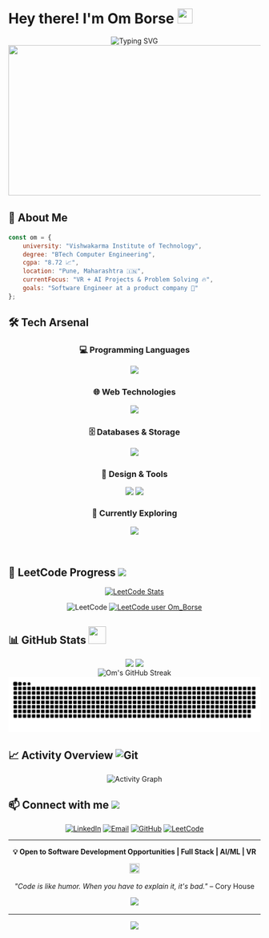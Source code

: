 # Hey there! I'm Om Borse <img src="https://raw.githubusercontent.com/MartinHeinz/MartinHeinz/master/wave.gif" width="30px" height="30px" />

<div align="center">
  <img src="https://readme-typing-svg.herokuapp.com?font=Fira+Code&pause=1000&color=58A6FF&center=true&vCenter=true&width=500&lines=BTech+Computer+Engineering;Full+Stack+Developer+%F0%9F%9A%80;Problem+Solver+%F0%9F%A7%A9" alt="Typing SVG" />
</div>

<div align="center">
  <img src="https://media.giphy.com/media/dWesBcTLavkZuG35MI/giphy.gif" width="600" height="300"/>
</div>

## 🚀 About Me
```javascript
const om = {
    university: "Vishwakarma Institute of Technology",
    degree: "BTech Computer Engineering",
    cgpa: "8.72 📈",
    location: "Pune, Maharashtra 🇮🇳",
    currentFocus: "VR + AI Projects & Problem Solving 🔥",
    goals: "Software Engineer at a product company 💼"
};
```

## 🛠️ Tech Arsenal
<div align="center">

### 💻 Programming Languages
<p align="center">
  <img src="https://skillicons.dev/icons?i=java,python,c,js" />
</p>

### 🌐 Web Technologies
<p align="center">
  <img src="https://skillicons.dev/icons?i=html,css,nodejs,bootstrap,tailwind,flask" />
</p>

### 🗄️ Databases & Storage
<p align="center">
  <img src="https://skillicons.dev/icons?i=mysql,mongodb" />
</p>

### 🎨 Design & Tools
<p align="center">
  <img src="https://skillicons.dev/icons?i=figma,git" />
  <img src="https://img.shields.io/badge/Canva-%2300C4CC.svg?style=for-the-badge&logo=Canva&logoColor=white" />
</p>

### 🧠 Currently Exploring
<p align="center">
  <img src="https://skillicons.dev/icons?i=unreal,tensorflow,aws" />
</p>

<br/>
</div>

## 🧩 LeetCode Progress <img src="https://media.giphy.com/media/WUlplcMpOCEmTGBtBW/giphy.gif" width="30">

<div align="center">
  
[![LeetCode Stats](https://leetcard.jacoblin.cool/Om_Borse?theme=dark&font=Fira%20Code&ext=heatmap)](https://leetcode.com/u/Om_Borse/)

</div>

<div align="center">
  
![LeetCode](https://img.shields.io/badge/LeetCode-000000?style=for-the-badge&logo=LeetCode&logoColor=#d16c06)
[![LeetCode user Om_Borse](https://img.shields.io/badge/dynamic/json?style=for-the-badge&labelColor=black&color=%23ffa116&label=Problems%20Solved&query=solved&url=https%3A%2F%2Fleetcode-badge.vercel.app%2Fapi%2Fusers%2FOm_Borse&logo=leetcode&logoColor=yellow)](https://leetcode.com/u/Om_Borse/)

</div>

## 📊 GitHub Stats <img src="https://media.giphy.com/media/iY8CRBdQXODJSCERIr/giphy.gif" width="35" height="35">

<div align="center">
  <img height="180em" src="https://github-readme-stats.vercel.app/api?username=Om-Borse26&show_icons=true&theme=tokyonight&include_all_commits=true&count_private=true&hide_border=true"/>
  <img height="180em" src="https://github-readme-stats.vercel.app/api/top-langs/?username=Om-Borse26&layout=compact&langs_count=8&theme=tokyonight&hide_border=true"/>
</div>

<div align="center">
  <img src="https://github-readme-streak-stats.herokuapp.com?user=Om-Borse26&theme=tokyonight&hide_border=true" alt="Om's GitHub Streak" />
</div>

<div align="center">
  
<div align="center">
  
  <!-- Snake Animation -->
  <img src="https://raw.githubusercontent.com/Om-Borse26/Om-Borse26/output/github-contribution-grid-snake.svg" alt="Snake animation" />
  
</div>
  
</div>

## 📈 Activity Overview <img src="https://media.giphy.com/media/W5eoZHPpUx9sapR0eu/giphy.gif" width="30px" alt="Git"/>

<div align="center">
  <img src="https://github-readme-activity-graph.vercel.app/graph?username=Om-Borse26&theme=tokyo-night&hide_border=true&area=true&custom_title=Contribution%20Graph" height="300" alt="Activity Graph" />
</div>

## 📫 Connect with me <img src="https://media.giphy.com/media/LnQjpWaON8nhr21vNW/giphy.gif" width="60">

<div align="center">

[![LinkedIn](https://img.shields.io/badge/-LinkedIn-0077B5?style=for-the-badge&logo=linkedin&logoColor=white)](https://linkedin.com/in/om-borse-592a0225b)
[![Email](https://img.shields.io/badge/-Email-D14836?style=for-the-badge&logo=gmail&logoColor=white)](mailto:omborse1618@gmail.com)
[![GitHub](https://img.shields.io/badge/-GitHub-181717?style=for-the-badge&logo=github&logoColor=white)](https://github.com/Om-Borse26)
[![LeetCode](https://img.shields.io/badge/-LeetCode-FFA116?style=for-the-badge&logo=leetcode&logoColor=black)](https://leetcode.com/u/Om_Borse/)

</div>

---

<div align="center">
  
**💡 Open to Software Development Opportunities | Full Stack | AI/ML | VR**

<img src="https://media.giphy.com/media/jpVnC65DmYeyRL4LHS/giphy.gif" width="20%" height="20%"/>

*"Code is like humor. When you have to explain it, it's bad."* – Cory House

<img src="https://komarev.com/ghpvc/?username=Om-Borse26&color=blueviolet&style=flat-square&label=Profile+Views" />

</div>

---

<div align="center">
  <img src="https://capsule-render.vercel.app/api?type=waving&color=gradient&height=60&section=footer"/>
</div>
